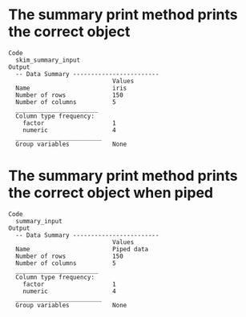 # The summary print method prints the correct object

    Code
      skim_summary_input
    Output
      -- Data Summary ------------------------
                                 Values
      Name                       iris  
      Number of rows             150   
      Number of columns          5     
      _______________________          
      Column type frequency:           
        factor                   1     
        numeric                  4     
      ________________________         
      Group variables            None  

# The summary print method prints the correct object when piped

    Code
      summary_input
    Output
      -- Data Summary ------------------------
                                 Values    
      Name                       Piped data
      Number of rows             150       
      Number of columns          5         
      _______________________              
      Column type frequency:               
        factor                   1         
        numeric                  4         
      ________________________             
      Group variables            None      

